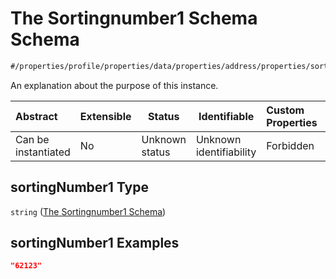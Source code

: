 # The Sortingnumber1 Schema Schema

```txt
#/properties/profile/properties/data/properties/address/properties/sortingNumber1#/properties/profile/properties/data/properties/address/properties/sortingNumber1
```

An explanation about the purpose of this instance.


| Abstract            | Extensible | Status         | Identifiable            | Custom Properties | Additional Properties | Access Restrictions | Defined In                                                                                       |
| :------------------ | ---------- | -------------- | ----------------------- | :---------------- | --------------------- | ------------------- | ------------------------------------------------------------------------------------------------ |
| Can be instantiated | No         | Unknown status | Unknown identifiability | Forbidden         | Allowed               | none                | [policy_transaction.schema.json\*](../out/policy_transaction.schema.json "open original schema") |

## sortingNumber1 Type

`string` ([The Sortingnumber1 Schema](policy_transaction-properties-the-profile-schema-properties-the-data-schema-properties-the-address-schema-properties-the-sortingnumber1-schema.md))

## sortingNumber1 Examples

```json
"62123"
```
